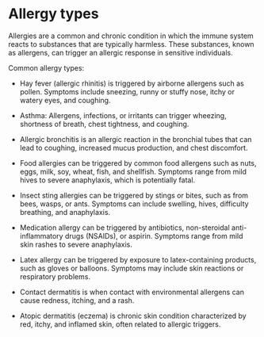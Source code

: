 # Allergy types

Allergies are a common and chronic condition in which the immune system reacts to substances that are typically harmless. These substances, known as allergens, can trigger an allergic response in sensitive individuals.

Common allergy types:

* Hay fever (allergic rhinitis) is triggered by airborne allergens such as pollen. Symptoms include sneezing, runny or stuffy nose, itchy or watery eyes, and coughing.

* Asthma: Allergens, infections, or irritants can trigger wheezing, shortness of breath, chest tightness, and coughing.

* Allergic bronchitis is an allergic reaction in the bronchial tubes that can lead to coughing, increased mucus production, and chest discomfort.

* Food allergies can be triggered by common food allergens such as nuts, eggs, milk, soy, wheat, fish, and shellfish. Symptoms range from mild hives to severe anaphylaxis, which is potentially fatal.

* Insect sting allergies can be triggered by stings or bites, such as from bees, wasps, or ants. Symptoms can include swelling, hives, difficulty breathing, and anaphylaxis.

* Medication allergy can be triggered by antibiotics, non-steroidal anti-inflammatory drugs (NSAIDs), or aspirin. Symptoms range from mild skin rashes to severe anaphylaxis.

* Latex allergy can be triggered by exposure to latex-containing products, such as gloves or balloons. Symptoms may include skin reactions or respiratory problems.

* Contact dermatitis is when contact with environmental allergens can cause redness, itching, and a rash.

* Atopic dermatitis (eczema) is chronic skin condition characterized by red, itchy, and inflamed skin, often related to allergic triggers.

